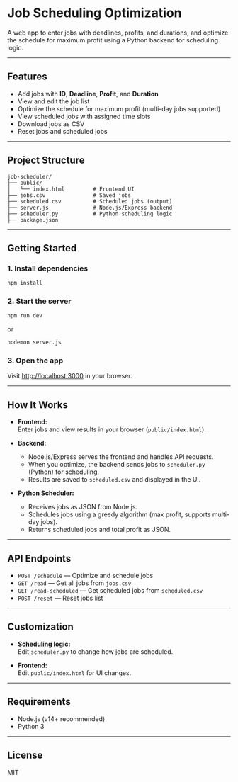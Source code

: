 # Job Scheduling Optimization

A web app to enter jobs with deadlines, profits, and durations, and optimize the schedule for maximum profit using a Python backend for scheduling logic.

---

## Features

- Add jobs with **ID**, **Deadline**, **Profit**, and **Duration**
- View and edit the job list
- Optimize the schedule for maximum profit (multi-day jobs supported)
- View scheduled jobs with assigned time slots
- Download jobs as CSV
- Reset jobs and scheduled jobs

---

## Project Structure

```
job-scheduler/
├── public/
│   └── index.html         # Frontend UI
├── jobs.csv               # Saved jobs
├── scheduled.csv          # Scheduled jobs (output)
├── server.js              # Node.js/Express backend
├── scheduler.py           # Python scheduling logic
├── package.json
```

---

## Getting Started

### 1. Install dependencies

```sh
npm install
```

### 2. Start the server

```sh
npm run dev
```
or
```sh
nodemon server.js
```

### 3. Open the app

Visit [http://localhost:3000](http://localhost:3000) in your browser.

---

## How It Works

- **Frontend:**  
  Enter jobs and view results in your browser (`public/index.html`).

- **Backend:**  
  - Node.js/Express serves the frontend and handles API requests.
  - When you optimize, the backend sends jobs to `scheduler.py` (Python) for scheduling.
  - Results are saved to `scheduled.csv` and displayed in the UI.

- **Python Scheduler:**  
  - Receives jobs as JSON from Node.js.
  - Schedules jobs using a greedy algorithm (max profit, supports multi-day jobs).
  - Returns scheduled jobs and total profit as JSON.

---

## API Endpoints

- `POST /schedule` — Optimize and schedule jobs
- `GET /read` — Get all jobs from `jobs.csv`
- `GET /read-scheduled` — Get scheduled jobs from `scheduled.csv`
- `POST /reset` — Reset jobs list

---

## Customization

- **Scheduling logic:**  
  Edit `scheduler.py` to change how jobs are scheduled.

- **Frontend:**  
  Edit `public/index.html` for UI changes.

---

## Requirements

- Node.js (v14+ recommended)
- Python 3

---

## License

MIT
